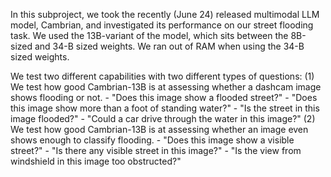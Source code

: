 In this subproject, we took the recently (June 24) released multimodal LLM model, Cambrian, and investigated its performance on our street flooding task. We used the 13B-variant of the model, which sits between the 8B-sized and 34-B sized weights. We ran out of RAM when using the 34-B sized weights.

We test two different capabilities with two different types of questions: 
(1) We test how good Cambrian-13B is at assessing whether a dashcam image shows flooding or not. 
    - "Does this image show a flooded street?"
    - "Does this image show more than a foot of standing water?"
    - "Is the street in this image flooded?"
    - "Could a car drive through the water in this image?"
(2) We test how good Cambrian-13B is at assessing whether an image even shows enough to classify flooding. 
    - "Does this image show a visible street?"
    - "Is there any visible street in this image?"
    - "Is the view from windshield in this image too obstructed?"
